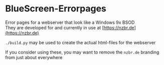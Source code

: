 # BlueScreen-Errorpages

Error pages for a webserver that look like a Windows 9x BSOD  
They are developed for and currently in use at [https://nzbr.de](https://nzbr.de)

`./build.py` may be used to create the actual html-files for the webserver

If you consider using these, you may want to remove the `nzbr.de` branding from just about everywhere
